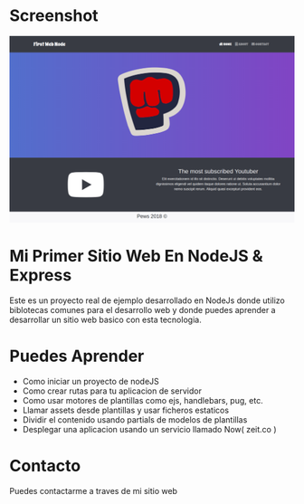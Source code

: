 # Screenshot

![](docs/screenshot.png)

# Mi Primer Sitio Web En NodeJS & Express

Este es un proyecto real de ejemplo desarrollado en NodeJs donde utilizo biblotecas comunes para el desarrollo web y donde puedes aprender a desarrollar un sitio web basico con esta tecnologia.

# Puedes Aprender

- Como iniciar un proyecto de nodeJS
- Como crear rutas para tu aplicacion de servidor
- Como usar motores de plantillas como ejs, handlebars, pug, etc.
- Llamar assets desde plantillas y usar ficheros estaticos
- Dividir el contenido usando partials de modelos de plantillas
- Desplegar una aplicacion usando un servicio llamado Now( zeit.co )

# Contacto

Puedes contactarme a traves de mi sitio web [](https://nelsonacosta.cl/)
